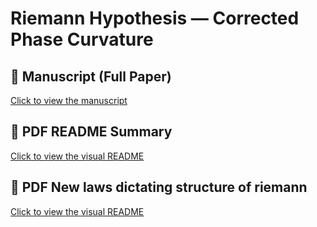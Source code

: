 # Riemann Hypothesis — Corrected Phase Curvature

## 📄 Manuscript (Full Paper)

[Click to view the manuscript](./1.pdf)

## 📘 PDF README Summary

[Click to view the visual README](./read%20me.pdf)

## 📘 PDF New laws dictating structure of riemann

[Click to view the visual README](./2.pdf)

